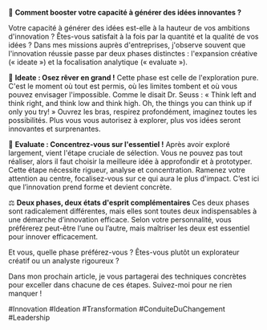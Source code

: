 🚀 **Comment booster votre capacité à générer des idées innovantes ?**

Votre capacité à générer des idées est-elle à la hauteur de vos ambitions d'innovation ? Êtes-vous satisfait à la fois par la quantité et la qualité de vos idées ? Dans mes missions auprès d'entreprises, j'observe souvent que l'innovation réussie passe par deux phases distinctes : l'expansion créative (« ideate ») et la focalisation analytique (« evaluate »).

🌌 **Ideate : Osez rêver en grand !**
Cette phase est celle de l'exploration pure. C'est le moment où tout est permis, où les limites tombent et où vous pouvez envisager l'impossible. Comme le disait Dr. Seuss : « Think left and think right, and think low and think high. Oh, the things you can think up if only you try! » Ouvrez les bras, respirez profondément, imaginez toutes les possibilités. Plus vous vous autorisez à explorer, plus vos idées seront innovantes et surprenantes.

🎯 **Evaluate : Concentrez-vous sur l'essentiel !**
Après avoir exploré largement, vient l'étape cruciale de sélection. Vous ne pouvez pas tout réaliser, alors il faut choisir la meilleure idée à approfondir et à prototyper. Cette étape nécessite rigueur, analyse et concentration. Ramenez votre attention au centre, focalisez-vous sur ce qui aura le plus d'impact. C’est ici que l’innovation prend forme et devient concrète.

⚖️ **Deux phases, deux états d'esprit complémentaires**
Ces deux phases sont radicalement différentes, mais elles sont toutes deux indispensables à une démarche d’innovation efficace. Selon votre personnalité, vous préférerez peut-être l’une ou l’autre, mais maîtriser les deux est essentiel pour innover efficacement.

Et vous, quelle phase préférez-vous ? Êtes-vous plutôt un explorateur créatif ou un analyste rigoureux ?

Dans mon prochain article, je vous partagerai des techniques concrètes pour exceller dans chacune de ces étapes. Suivez-moi pour ne rien manquer !

#Innovation #Ideation #Transformation #ConduiteDuChangement #Leadership

